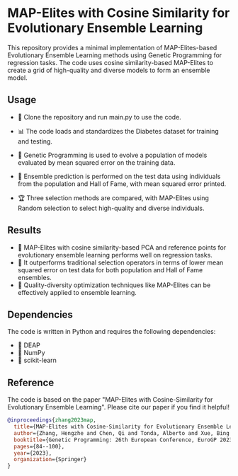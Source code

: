 # MAP-Elites with Cosine Similarity for Evolutionary Ensemble Learning
This repository provides a minimal implementation of MAP-Elites-based Evolutionary Ensemble Learning methods using Genetic Programming for regression tasks. The code uses cosine similarity-based MAP-Elites to create a grid of high-quality and diverse models to form an ensemble model.

## Usage
- 📌 Clone the repository and run main.py to use the code.

- 📊 The code loads and standardizes the Diabetes dataset for training and testing.

- 🧬 Genetic Programming is used to evolve a population of models evaluated by mean squared error on the training data.

- 🔮 Ensemble prediction is performed on the test data using individuals from the population and Hall of Fame, with mean squared error printed.

- 🏆 Three selection methods are compared, with MAP-Elites using Random selection to select high-quality and diverse individuals.

## Results
- 🚀 MAP-Elites with cosine similarity-based PCA and reference points for evolutionary ensemble learning performs well on regression tasks.
- 💪 It outperforms traditional selection operators in terms of lower mean squared error on test data for both population and Hall of Fame ensembles.
- 🌟 Quality-diversity optimization techniques like MAP-Elites can be effectively applied to ensemble learning.

## Dependencies

The code is written in Python and requires the following dependencies:
- 🐍 DEAP
- 🔢 NumPy
- 🧬 scikit-learn


## Reference

The code is based on the paper "MAP-Elites with Cosine-Similarity for Evolutionary Ensemble Learning". Please cite our paper if you find it helpful!

```bibtex
@inproceedings{zhang2023map,
  title={MAP-Elites with Cosine-Similarity for Evolutionary Ensemble Learning},
  author={Zhang, Hengzhe and Chen, Qi and Tonda, Alberto and Xue, Bing and Banzhaf, Wolfgang and Zhang, Mengjie},
  booktitle={Genetic Programming: 26th European Conference, EuroGP 2023, Held as Part of EvoStar 2023, Brno, Czech Republic, April 12--14, 2023, Proceedings},
  pages={84--100},
  year={2023},
  organization={Springer}
}
```

